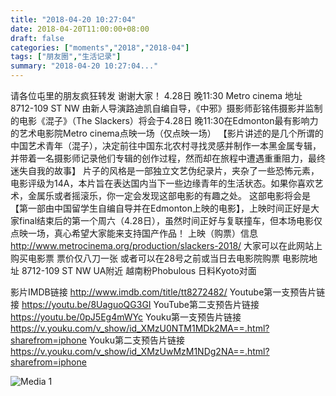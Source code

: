 ```yaml
---
title: "2018-04-20 10:27:04"
date: 2018-04-20T11:00:00+08:00
draft: false
categories: ["moments","2018","2018-04"]
tags: ["朋友圈","生活记录"]
summary: "2018-04-20 10:27:04..."
---
```


请各位屯里的朋友疯狂转发 谢谢大家！
4.28日 晚11:30 Metro cinema 地址 8712-109 ST NW
由新人导演路迪凯自编自导，《中邪》摄影师彭铭伟摄影并监制的电影《混子》（The Slackers）将会于4.28日 晚11:30在Edmonton最有影响力的艺术电影院Metro cinema点映一场（仅点映一场） 
【影片讲述的是几个所谓的中国艺术青年（混子），决定前往中国东北农村寻找灵感并制作一本黑金属专辑，并带着一名摄影师记录他们专辑的创作过程，然而却在旅程中遭遇重重阻力，最终迷失自我的故事】
片子的风格是一部独立文艺伪纪录片，夹杂了一些恐怖元素，电影评级为14A，本片旨在表达国内当下一些边缘青年的生活状态。如果你喜欢艺术，金属乐或者摇滚乐，你一定会发现这部电影的有趣之处。
这部电影将会是【第一部由中国留学生自编自导并在Edmonton上映的电影】，上映时间正好是大家final结束后的第一个周六（4.28日），虽然时间正好与复联撞车，但本场电影仅点映一场，真心希望大家能来支持国产作品！
上映（购票）信息
http://www.metrocinema.org/production/slackers-2018/
大家可以在此网站上购买电影票 票价仅八刀一张 或者可以在28号之前或当日去电影院购票
电影院地址 8712-109 ST NW 
UA附近 越南粉Phobulous 日料Kyoto对面

影片IMDB链接
http://www.imdb.com/title/tt8272482/
Youtube第一支预告片链接
https://youtu.be/8UaguoQG3GI
YouTube第二支预告片链接
https://youtu.be/0pJ5Eg4mWYc
Youku第一支预告片链接
https://v.youku.com/v_show/id_XMzU0NTM1MDk2MA==.html?sharefrom=iphone
Youku第二支预告片链接
https://v.youku.com/v_show/id_XMzUwMzM1NDg2NA==.html?sharefrom=iphone

![Media 1](/Moments/photos/2018-04-20/201804201027040.jpg)

